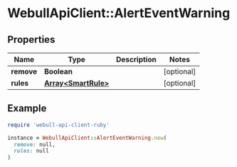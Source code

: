 # WebullApiClient::AlertEventWarning

## Properties

| Name | Type | Description | Notes |
| ---- | ---- | ----------- | ----- |
| **remove** | **Boolean** |  | [optional] |
| **rules** | [**Array&lt;SmartRule&gt;**](SmartRule.md) |  | [optional] |

## Example

```ruby
require 'webull-api-client-ruby'

instance = WebullApiClient::AlertEventWarning.new(
  remove: null,
  rules: null
)
```

